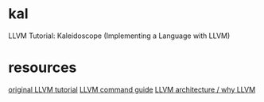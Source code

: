 # kal
LLVM Tutorial: Kaleidoscope (Implementing a Language with LLVM)

# resources

[original LLVM tutorial](http://llvm.org/docs/tutorial/)
[LLVM command guide](http://releases.llvm.org/1.9/docs/CommandGuide/index.html)
[LLVM architecture / why LLVM](http://www.aosabook.org/en/llvm.html)